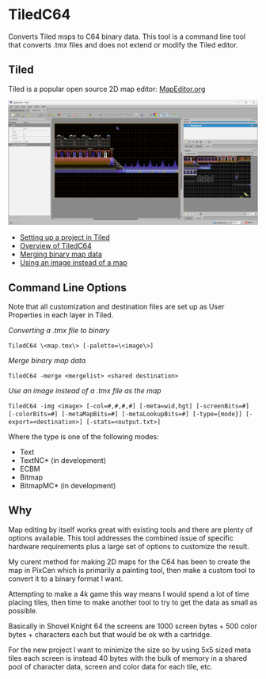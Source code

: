 # TiledC64
 Converts Tiled msps to C64 binary data. This tool is a command line tool that converts .tmx files and does not extend or modify the Tiled editor.

 ## Tiled

 Tiled is a popular open source 2D map editor: [MapEditor.org](https://www.mapeditor.org)

![Tiled Edit Map](images/tiled_edit_map.png)

* [Setting up a project in Tiled](setup.md)
* [Overview of TiledC64](overview.md)
* [Merging binary map data](merging.md)
* [Using an image instead of a map](image.md)


## Command Line Options

Note that all customization and destination files are set up as User Properties in each layer in Tiled.

*Converting a .tmx file to binary*

	TiledC64 \<map.tmx\> [-palette=\<image\>]

*Merge binary map data*

	TiledC64 -merge <mergelist> <shared destination>

*Use an image instead of a .tmx file as the map*

	TiledC64 -img <image> [-col=#,#,#,#] [-meta=wid,hgt] [-screenBits=#] [-colorBits=#] [-metaMapBits=#] [-metaLookupBits=#] [-type={mode}] [-export=<destination>] [-stats=<output.txt>]
Where the type is one of the following modes:
* Text
* TextNC* (in development)
* ECBM
* Bitmap
* BitmapMC* (in development)

## Why

Map editing by itself works great with existing tools and there are plenty of options available. This tool addresses the combined issue of specific hardware requirements plus a large set of options to customize the result.

My curent method for making 2D maps for the C64 has been to create the map in PixCen which is primarily a painting tool, then make a custom tool to convert it to a binary format I want.

Attempting to make a 4k game this way means I would spend a lot of time placing tiles, then time to make another tool to try to get the data as small as possible.

Basically in Shovel Knight 64 the screens are 1000 screen bytes + 500 color bytes + characters each but that would be ok with a cartridge.

For the new project I want to minimize the size so by using 5x5 sized meta tiles each screen is instead 40 bytes with the bulk of memory in a shared pool of character data, screen and color data for each tile, etc.

